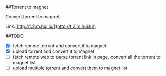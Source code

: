 ##Torrent to magnet

Convert torrent to magnet.

Link:[http://t.2.m.hui.lu/](http://t.2.m.hui.lu/)

##TODO

- [x] fetch remote torrent and convert it to magnet
- [x] upload torrent and convert it to magnet
- [ ] fetch remote web to parse torrent link in page, convert all the torrent to magnet list
- [ ] upload multiple torrent and convert them to magnet list
